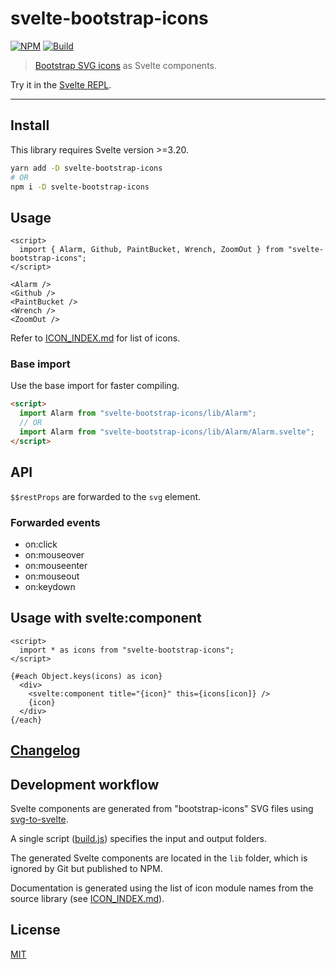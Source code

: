 # svelte-bootstrap-icons

[![NPM][npm]][npm-url]
[![Build][build]][build-badge]

> [Bootstrap SVG icons](https://github.com/twbs/icons) as Svelte components.

Try it in the [Svelte REPL](https://svelte.dev/repl/9a0e245df66248d59fadbbf007c06124?version=3.24.0).

<!-- REPO_URL -->

---

<!-- TOC -->

## Install

This library requires Svelte version >=3.20.

```bash
yarn add -D svelte-bootstrap-icons
# OR
npm i -D svelte-bootstrap-icons
```

## Usage

<!-- prettier-ignore-start -->
```svelte
<script>
  import { Alarm, Github, PaintBucket, Wrench, ZoomOut } from "svelte-bootstrap-icons";
</script>

<Alarm />
<Github />
<PaintBucket />
<Wrench />
<ZoomOut />
```
<!-- prettier-ignore-end -->

Refer to [ICON_INDEX.md](ICON_INDEX.md) for list of icons.

### Base import

Use the base import for faster compiling.

```html
<script>
  import Alarm from "svelte-bootstrap-icons/lib/Alarm";
  // OR
  import Alarm from "svelte-bootstrap-icons/lib/Alarm/Alarm.svelte";
</script>
```

## API

`$$restProps` are forwarded to the `svg` element.

### Forwarded events

- on:click
- on:mouseover
- on:mouseenter
- on:mouseout
- on:keydown

## Usage with svelte:component

<!-- prettier-ignore-start -->
```svelte
<script>
  import * as icons from "svelte-bootstrap-icons";
</script>

{#each Object.keys(icons) as icon}
  <div>
    <svelte:component title="{icon}" this={icons[icon]} />
    {icon}
  </div>
{/each}
```
<!-- prettier-ignore-end -->

## [Changelog](CHANGELOG.md)

## Development workflow

Svelte components are generated from "bootstrap-icons" SVG files using [svg-to-svelte](https://github.com/metonym/svg-to-svelte).

A single script ([build.js](build.js)) specifies the input and output folders.

The generated Svelte components are located in the `lib` folder, which is ignored by Git but published to NPM.

Documentation is generated using the list of icon module names from the source library (see [ICON_INDEX.md](./ICON_INDEX.md)).

## License

[MIT](LICENSE)

[npm]: https://img.shields.io/npm/v/svelte-bootstrap-icons.svg?color=%23ff3e00&style=for-the-badge
[npm-url]: https://npmjs.com/package/svelte-bootstrap-icons
[build]: https://img.shields.io/travis/com/metonym/svelte-bootstrap-icons?color=24a148&style=for-the-badge
[build-badge]: https://travis-ci.com/metonym/svelte-bootstrap-icons
